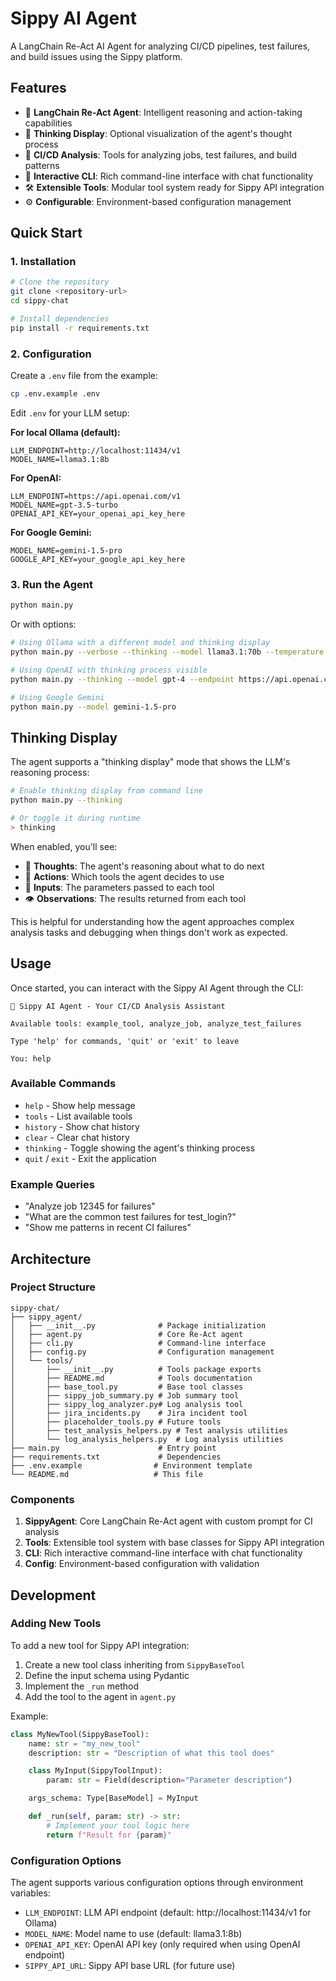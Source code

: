 # Sippy AI Agent

A LangChain Re-Act AI Agent for analyzing CI/CD pipelines, test failures, and build issues using the Sippy platform.

## Features

- 🤖 **LangChain Re-Act Agent**: Intelligent reasoning and action-taking capabilities
- 🧠 **Thinking Display**: Optional visualization of the agent's thought process
- 🔧 **CI/CD Analysis**: Tools for analyzing jobs, test failures, and build patterns
- 💬 **Interactive CLI**: Rich command-line interface with chat functionality
- 🛠️ **Extensible Tools**: Modular tool system ready for Sippy API integration
- ⚙️ **Configurable**: Environment-based configuration management

## Quick Start

### 1. Installation

```bash
# Clone the repository
git clone <repository-url>
cd sippy-chat

# Install dependencies
pip install -r requirements.txt
```

### 2. Configuration

Create a `.env` file from the example:

```bash
cp .env.example .env
```

Edit `.env` for your LLM setup:

**For local Ollama (default):**
```env
LLM_ENDPOINT=http://localhost:11434/v1
MODEL_NAME=llama3.1:8b
```

**For OpenAI:**
```env
LLM_ENDPOINT=https://api.openai.com/v1
MODEL_NAME=gpt-3.5-turbo
OPENAI_API_KEY=your_openai_api_key_here
```

**For Google Gemini:**
```env
MODEL_NAME=gemini-1.5-pro
GOOGLE_API_KEY=your_google_api_key_here
```

### 3. Run the Agent

```bash
python main.py
```

Or with options:

```bash
# Using Ollama with a different model and thinking display
python main.py --verbose --thinking --model llama3.1:70b --temperature 0.2

# Using OpenAI with thinking process visible
python main.py --thinking --model gpt-4 --endpoint https://api.openai.com/v1

# Using Google Gemini
python main.py --model gemini-1.5-pro
```

## Thinking Display

The agent supports a "thinking display" mode that shows the LLM's reasoning process:

```bash
# Enable thinking display from command line
python main.py --thinking

# Or toggle it during runtime
> thinking
```

When enabled, you'll see:
- 💭 **Thoughts**: The agent's reasoning about what to do next
- 🔧 **Actions**: Which tools the agent decides to use
- 📝 **Inputs**: The parameters passed to each tool
- 👁️ **Observations**: The results returned from each tool

This is helpful for understanding how the agent approaches complex analysis tasks and debugging when things don't work as expected.

## Usage

Once started, you can interact with the Sippy AI Agent through the CLI:

```
🔧 Sippy AI Agent - Your CI/CD Analysis Assistant

Available tools: example_tool, analyze_job, analyze_test_failures

Type 'help' for commands, 'quit' or 'exit' to leave

You: help
```

### Available Commands

- `help` - Show help message
- `tools` - List available tools
- `history` - Show chat history
- `clear` - Clear chat history
- `thinking` - Toggle showing the agent's thinking process
- `quit` / `exit` - Exit the application

### Example Queries

- "Analyze job 12345 for failures"
- "What are the common test failures for test_login?"
- "Show me patterns in recent CI failures"

## Architecture

### Project Structure

```
sippy-chat/
├── sippy_agent/
│   ├── __init__.py              # Package initialization
│   ├── agent.py                 # Core Re-Act agent
│   ├── cli.py                   # Command-line interface
│   ├── config.py                # Configuration management
│   └── tools/
│       ├── __init__.py          # Tools package exports
│       ├── README.md            # Tools documentation
│       ├── base_tool.py         # Base tool classes
│       ├── sippy_job_summary.py # Job summary tool
│       ├── sippy_log_analyzer.py# Log analysis tool
│       ├── jira_incidents.py    # Jira incident tool
│       ├── placeholder_tools.py # Future tools
│       ├── test_analysis_helpers.py # Test analysis utilities
│       └── log_analysis_helpers.py  # Log analysis utilities
├── main.py                      # Entry point
├── requirements.txt             # Dependencies
├── .env.example                # Environment template
└── README.md                   # This file
```

### Components

1. **SippyAgent**: Core LangChain Re-Act agent with custom prompt for CI analysis
2. **Tools**: Extensible tool system with base classes for Sippy API integration
3. **CLI**: Rich interactive command-line interface with chat functionality
4. **Config**: Environment-based configuration with validation

## Development

### Adding New Tools

To add a new tool for Sippy API integration:

1. Create a new tool class inheriting from `SippyBaseTool`
2. Define the input schema using Pydantic
3. Implement the `_run` method
4. Add the tool to the agent in `agent.py`

Example:

```python
class MyNewTool(SippyBaseTool):
    name: str = "my_new_tool"
    description: str = "Description of what this tool does"

    class MyInput(SippyToolInput):
        param: str = Field(description="Parameter description")

    args_schema: Type[BaseModel] = MyInput

    def _run(self, param: str) -> str:
        # Implement your tool logic here
        return f"Result for {param}"
```

### Configuration Options

The agent supports various configuration options through environment variables:

- `LLM_ENDPOINT`: LLM API endpoint (default: http://localhost:11434/v1 for Ollama)
- `MODEL_NAME`: Model name to use (default: llama3.1:8b)
- `OPENAI_API_KEY`: OpenAI API key (only required when using OpenAI endpoint)
- `SIPPY_API_URL`: Sippy API base URL (for future use)
